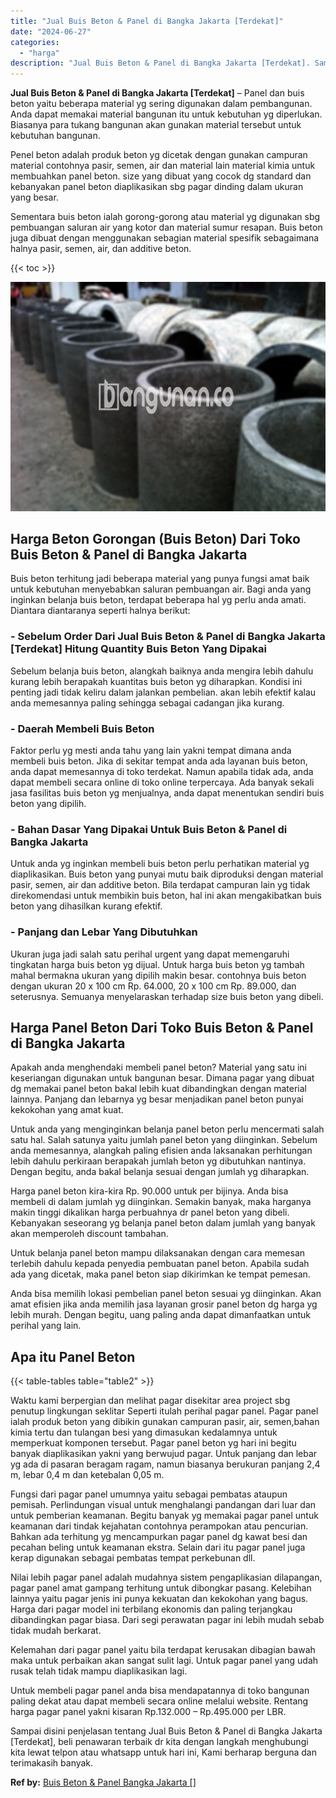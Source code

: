 ```yaml
---
title: "Jual Buis Beton & Panel di Bangka Jakarta [Terdekat]"
date: "2024-06-27"
categories: 
  - "harga"
description: "Jual Buis Beton & Panel di Bangka Jakarta [Terdekat]. Sampai disini penjelasan tentang Jual Buis Beton & Panel di Bangka Jakarta [Terdekat], beli penawaran..."
---
```


**Jual Buis Beton & Panel di Bangka Jakarta \[Terdekat\]** – Panel dan buis beton yaitu beberapa material yg sering digunakan dalam pembangunan. Anda dapat memakai material bangunan itu untuk kebutuhan yg diperlukan. Biasanya para tukang bangunan akan gunakan material tersebut untuk kebutuhan bangunan.

Penel beton adalah produk beton yg dicetak dengan gunakan campuran material contohnya pasir, semen, air dan material lain material kimia untuk membuahkan panel beton. size yang dibuat yang cocok dg standard dan kebanyakan panel beton diaplikasikan sbg pagar dinding dalam ukuran yang besar.

Sementara buis beton ialah gorong-gorong atau material yg digunakan sbg pembuangan saluran air yang kotor dan material sumur resapan. Buis beton juga dibuat dengan menggunakan sebagian material spesifik sebagaimana halnya pasir, semen, air, dan additive beton.

{{< toc >}}

![Jual Buis Beton & Panel di Bangka Jakarta [Terdekat]](/images/jual-panel-buis-beton-murah-09.png)

## Harga Beton Gorongan (Buis Beton) Dari Toko Buis Beton & Panel di Bangka Jakarta

Buis beton terhitung jadi beberapa material yang punya fungsi amat baik untuk kebutuhan menyebabkan saluran pembuangan air. Bagi anda yang inginkan belanja buis beton, terdapat beberapa hal yg perlu anda amati. Diantara diantaranya seperti halnya berikut:

### \- Sebelum Order Dari Jual Buis Beton & Panel di Bangka Jakarta \[Terdekat\] Hitung Quantity Buis Beton Yang Dipakai

Sebelum belanja buis beton, alangkah baiknya anda mengira lebih dahulu kurang lebih berapakah kuantitas buis beton yg diharapkan. Kondisi ini penting jadi tidak keliru dalam jalankan pembelian. akan lebih efektif kalau anda memesannya paling sehingga sebagai cadangan jika kurang.

### \- Daerah Membeli Buis Beton

Faktor perlu yg mesti anda tahu yang lain yakni tempat dimana anda membeli buis beton. Jika di sekitar tempat anda ada layanan buis beton, anda dapat memesannya di toko terdekat. Namun apabila tidak ada, anda dapat membeli secara online di toko online terpercaya. Ada banyak sekali jasa fasilitas buis beton yg menjualnya, anda dapat menentukan sendiri buis beton yang dipilih.

### \- Bahan Dasar Yang Dipakai Untuk Buis Beton & Panel di Bangka Jakarta

Untuk anda yg inginkan membeli buis beton perlu perhatikan material yg diaplikasikan. Buis beton yang punyai mutu baik diproduksi dengan material pasir, semen, air dan additive beton. Bila terdapat campuran lain yg tidak direkomendasi untuk membikin buis beton, hal ini akan mengakibatkan buis beton yang dihasilkan kurang efektif.

### \- Panjang dan Lebar Yang Dibutuhkan

Ukuran juga jadi salah satu perihal urgent yang dapat memengaruhi tingkatan harga buis beton yg dijual. Untuk harga buis beton yg tambah mahal bermakna ukuran yang dipilih makin besar. contohnya buis beton dengan ukuran 20 x 100 cm Rp. 64.000, 20 x 100 cm Rp. 89.000, dan seterusnya. Semuanya menyelaraskan terhadap size buis beton yang dibeli.

## Harga Panel Beton Dari Toko Buis Beton & Panel di Bangka Jakarta

Apakah anda menghendaki membeli panel beton? Material yang satu ini keseriangan digunakan untuk bangunan besar. Dimana pagar yang dibuat dg memakai panel beton bakal lebih kuat dibandingkan dengan material lainnya. Panjang dan lebarnya yg besar menjadikan panel beton punyai kekokohan yang amat kuat.

Untuk anda yang menginginkan belanja panel beton perlu mencermati salah satu hal. Salah satunya yaitu jumlah panel beton yang diinginkan. Sebelum anda memesannya, alangkah paling efisien anda laksanakan perhitungan lebih dahulu perkiraan berapakah jumlah beton yg dibutuhkan nantinya. Dengan begitu, anda bakal belanja sesuai dengan jumlah yg diharapkan.

Harga panel beton kira-kira Rp. 90.000 untuk per bijinya. Anda bisa membeli di dalam jumlah yg diinginkan. Semakin banyak, maka harganya makin tinggi dikalikan harga perbuahnya dr panel beton yang dibeli. Kebanyakan seseorang yg belanja panel beton dalam jumlah yang banyak akan memperoleh discount tambahan.

Untuk belanja panel beton mampu dilaksanakan dengan cara memesan terlebih dahulu kepada penyedia pembuatan panel beton. Apabila sudah ada yang dicetak, maka panel beton siap dikirimkan ke tempat pemesan.

Anda bisa memilih lokasi pembelian panel beton sesuai yg diinginkan. Akan amat efisien jika anda memilih jasa layanan grosir panel beton dg harga yg lebih murah. Dengan begitu, uang paling anda dapat dimanfaatkan untuk perihal yang lain.

## Apa itu Panel Beton

{{< table-tables table="table2" >}}

Waktu kami berpergian dan melihat pagar disekitar area project sbg penutup lingkungan seklitar Seperti itulah perihal pagar panel. Pagar panel ialah produk beton yang dibikin gunakan campuran pasir, air, semen,bahan kimia tertu dan tulangan besi yang dimasukan kedalamnya untuk memperkuat komponen tersebut. Pagar panel beton yg hari ini begitu banyak diaplikasikan yakni yang berwujud pagar. Untuk panjang dan lebar yg ada di pasaran beragam ragam, namun biasanya berukuran panjang 2,4 m, lebar 0,4 m dan ketebalan 0,05 m.

Fungsi dari pagar panel umumnya yaitu sebagai pembatas ataupun pemisah. Perlindungan visual untuk menghalangi pandangan dari luar dan untuk pemberian keamanan. Begitu banyak yg memakai pagar panel untuk keamanan dari tindak kejahatan contohnya perampokan atau pencurian. Bahkan ada terhitung yg mencampurkan pagar panel dg kawat besi dan pecahan beling untuk keamanan ekstra. Selain dari itu pagar panel juga kerap digunakan sebagai pembatas tempat perkebunan dll.

Nilai lebih pagar panel adalah mudahnya sistem pengaplikasian dilapangan, pagar panel amat gampang terhitung untuk dibongkar pasang. Kelebihan lainnya yaitu pagar jenis ini punya kekuatan dan kekokohan yang bagus. Harga dari pagar model ini terbilang ekonomis dan paling terjangkau dibandingkan pagar biasa. Dari segi perawatan pagar ini lebih mudah sebab tidak mudah berkarat.

Kelemahan dari pagar panel yaitu bila terdapat kerusakan dibagian bawah maka untuk perbaikan akan sangat sulit lagi. Untuk pagar panel yang udah rusak telah tidak mampu diaplikasikan lagi.

Untuk membeli pagar panel anda bisa mendapatannya di toko bangunan paling dekat atau dapat membeli secara online melalui website. Rentang harga pagar panel yakni kisaran Rp.132.000 – Rp.495.000 per LBR.

Sampai disini penjelasan tentang Jual Buis Beton & Panel di Bangka Jakarta \[Terdekat\], beli penawaran terbaik dr kita dengan langkah menghubungi kita lewat telpon atau whatsapp untuk hari ini, Kami berharap berguna dan terimakasih banyak.

**Ref by:** [Buis Beton & Panel Bangka Jakarta []](https://id.wikipedia.org/wiki/Buis)
